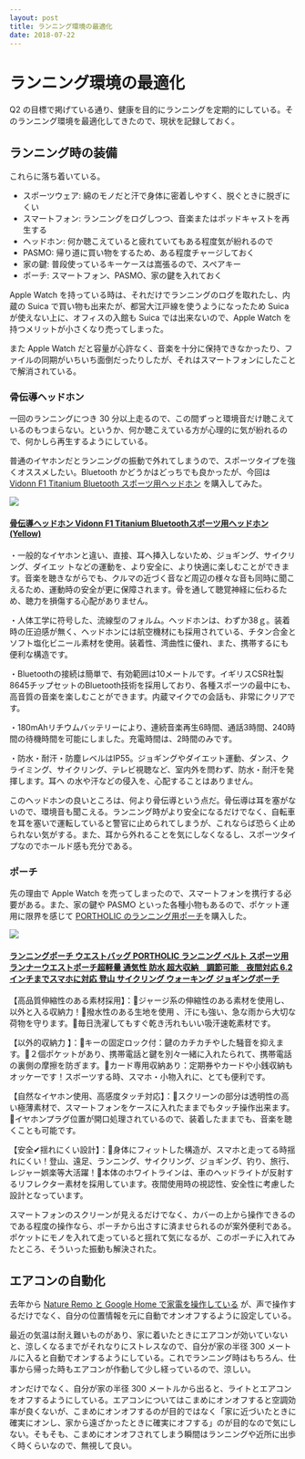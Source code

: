 ```yaml
---
layout: post
title: ランニング環境の最適化
date: 2018-07-22
---
```


# ランニング環境の最適化

Q2 の目標で掲げている通り、健康を目的にランニングを定期的にしている。そのランニング環境を最適化してきたので、現状を記録しておく。

## ランニング時の装備

これらに落ち着いている。

- スポーツウェア: 綿のモノだと汗で身体に密着しやすく、脱ぐときに脱ぎにくい
- スマートフォン: ランニングをログしつつ、音楽またはポッドキャストを再生する
- ヘッドホン: 何か聴こえていると疲れていてもある程度気が紛れるので
- PASMO: 帰り道に買い物をするため、ある程度チャージしておく
- 家の鍵: 普段使っているキーケースは嵩張るので、スペアキー
- ポーチ: スマートフォン、PASMO、家の鍵を入れておく

Apple Watch を持っている時は、それだけでランニングのログを取れたし、内蔵の Suica で買い物も出来たが、都営大江戸線を使うようになったため Suica が使えない上に、オフィスの入館も Suica では出来ないので、Apple Watch を持つメリットが小さくなり売ってしまった。

また Apple Watch だと容量が心許なく、音楽を十分に保持できなかったり、ファイルの同期がいちいち面倒だったりしたが、それはスマートフォンにしたことで解消されている。

### 骨伝導ヘッドホン

一回のランニングにつき 30 分以上走るので、この間ずっと環境音だけ聴こえているのもつまらない。というか、何か聴こえている方が心理的に気が紛れるので、何かしら再生するようにしている。

普通のイヤホンだとランニングの振動で外れてしまうので、スポーツタイプを強くオススメしたい。Bluetooth かどうかはどっちでも良かったが、今回は [Vidonn F1 Titanium Bluetooth スポーツ用ヘッドホン](https://www.amazon.co.jp/dp/B079GJDZ15/?tag=1000ch-22) を購入してみた。

<div class="Media Media--affiliate">
  <img class="Media__Figure" src="https://images-na.ssl-images-amazon.com/images/I/51waPF1OTOL._SX425_.jpg">
  <div class="Media__Body">
    <a href="https://www.amazon.co.jp/dp/B079GJDZ15/?tag=1000ch-22" target="_blank">
      <h4 class="Media__Title">骨伝導ヘッドホン Vidonn F1 Titanium Bluetoothスポーツ用ヘッドホン (Yellow)</h4>
    </a>
    <p>・一般的なイヤホンと違い、直接、耳へ挿入しないため、ジョギング、サイクリング、ダイエッ トなどの運動を、より安全に、より快適に楽しむことができます。音楽を聴きながらでも、クルマの近づく音など周辺の様々な音も同時に聞こえるため、運動時の安全が更に保障されます。骨を通して聴覚神経に伝わるため、聴力を損傷する心配がありません。</p>
    <p>・人体工学に符号した、流線型のフォルム。ヘッドホンは、わずか38ｇ。装着時の圧迫感が無く、ヘッドホンには航空機材にも採用されている、チタン合金とソフト塩化ビニール素材を使用。装着性、湾曲性に優れ、また、携帯するにも便利な構造です。</p>
    <p>・Bluetoothの接続は簡単で、有効範囲は10メートルです。イギリスCSR社製 8645チップセットのBluetooth技術を採用しており、各種スポーツの最中にも、高音質の音楽を楽しむことができます。内蔵マイクでの会話も、非常にクリアです。</p>
    <p>・180mAhリチウムバッテリーにより、連続音楽再生6時間、通話3時間、240時間の待機時間を可能にしました。充電時間は、2時間のみです。</p>
    <p>・防水・耐汗・防塵レベルはIP55。ジョギングやダイエット運動、ダンス、クライミング、サイクリング、テレビ視聴など、室内外を問わず、防水・耐汗を発揮します。耳へ の水や汗などの侵入を、心配することはありません。</p>
  </div>
</div>

このヘッドホンの良いところは、何より骨伝導という点だ。骨伝導は耳を塞がないので、環境音も聞こえる。ランニング時がより安全になるだけでなく、自転車を耳を塞いで運転していると警官に止められてしまうが、これならば恐らく止められない気がする。また、耳から外れることを気にしなくなるし、スポーツタイプなのでホールド感も充分である。

### ポーチ

先の理由で Apple Watch を売ってしまったので、スマートフォンを携行する必要がある。また、家の鍵や PASMO といった各種小物もあるので、ポケット運用に限界を感じて [PORTHOLIC のランニング用ポーチ](https://www.amazon.co.jp/dp/B07926MB3N/?tag=1000ch-22)を購入した。

<div class="Media Media--affiliate">
  <img class="Media__Figure" src="https://images-na.ssl-images-amazon.com/images/I/61nG28Cwf1L._SX425_.jpg">
  <div class="Media__Body">
    <a href="https://www.amazon.co.jp/dp/B07926MB3N/?tag=1000ch-22" target="_blank">
      <h4 class="Media__Title">ランニングポーチ ウエストバッグ PORTHOLIC ランニング ベルト スポーツ用 ランナーウエストポーチ超軽量 通気性 防水 超大収納　調節可能　夜間対応 6.2インチまでスマホに対応 登山 サイクリング ウォーキング ジョギングポーチ</h4>
    </a>
    <p> 【高品質伸縮性のある素材採用】：🥇ジャージ系の伸縮性のある素材を使用し、以外と入る収納力！🥈撥水性のある生地を使用 、汗にも強い、急な雨から大切な荷物を守ります。🥉毎日洗濯してもすぐ乾き汚れもいい吸汗速乾素材です。</p>
    <p>【以外的収納力 】：🥇キーの固定ロック付：鍵のカチカチやした騒音を抑えます。🥈２個ポケットがあり、携帯電話と鍵を別々一緒に入れたられて、携帯電話の裏側の摩擦を防ぎます。🥉カード専用収納あり：定期券やカードや小銭収納もオッケーです！スボーツする時、スマホ・小物入れに、とても便利です。</p>
    <p>【自然なイヤホン使用、高感度タッチ対応】：🥇スクリーンの部分は透明性の高い極薄素材で、スマートフォンをケースに入れたままでもタッチ操作出来ます。🥈イヤホンプラグ位置が開口処理されているので、装着したままでも、音楽を聴くことも可能です。</p>
    <p>【安全✔揺れにくい設計】：🥇身体にフィットした構造が、スマホと走ってる時揺れにくい！登山、遠足、ランニング、サイクリング、ジョギング、钓り、旅行、レジャー娯楽等大活躍！🥉本体のホワイトラインは、車のヘッドライトが反射するリフレクター素材を採用しています。夜間使用時の視認性、安全性に考慮した設計となっています。</p>
    </p>
  </div>
</div>

スマートフォンのスクリーンが見えるだけでなく、カバーの上から操作できるのである程度の操作なら、ポーチから出さすに済ませられるのが案外便利である。ポケットにモノを入れて走っていると揺れて気になるが、このポーチに入れてみたところ、そういった振動も解決された。

## エアコンの自動化

去年から [Nature Remo と Google Home で家電を操作している](/posts/2017/nature-remo-google-home.html) が、声で操作するだけでなく、自分の位置情報を元に自動でオンオフするように設定している。

最近の気温は耐え難いものがあり、家に着いたときにエアコンが効いていないと、涼しくなるまでがそれなりにストレスなので、自分が家の半径 300 メートルに入ると自動でオンするようにしている。これでランニング時はもちろん、仕事から帰った時もエアコンが作動して少し経っているので、涼しい。

オンだけでなく、自分が家の半径 300 メートルから出ると、ライトとエアコンをオフするようにしている。エアコンについてはこまめにオンオフすると空調効率が良くないが、こまめにオンオフするのが目的ではなく「家に近づいたときに確実にオンし、家から遠ざかったときに確実にオフする」のが目的なので気にしない。そもそも、こまめにオンオフされてしまう瞬間はランニングや近所に出歩く時くらいなので、無視して良い。
